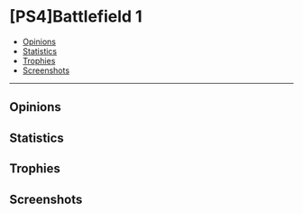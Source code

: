 # [PS4]Battlefield 1

- [Opinions](#opinions)
- [Statistics](#statistics)
- [Trophies](#trophies)
- [Screenshots](#screenshots)
---
## Opinions

## Statistics

## Trophies

## Screenshots
